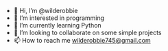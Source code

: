 - 👋 Hi, I’m @wilderobbie
- 👀 I’m interested in programming
- 🌱 I’m currently learning Python
- 💞️ I’m looking to collaborate on some simple projects
- 📫 How to reach me wilderobbie745@gmail.com

<!---
wilderobbie/wilderobbie is a ✨ special ✨ repository because its `README.md` (this file) appears on your GitHub profile.
You can click the Preview link to take a look at your changes.
--->
